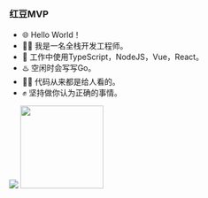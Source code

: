 ### 红豆MVP

- 🌐 Hello World！
- 🧑‍💻 我是一名全栈开发工程师。
- 💼 工作中使用TypeScript，NodeJS，Vue，React。
- ♨️ 空闲时会写写Go。
- 🧑‍💻 代码从来都是给人看的。
- ✊ 坚持做你认为正确的事情。

<img src="https://i0.hdslb.com/bfs/face/113c44c3d22704b2a209aecd3651547620bdfe3a.jpg@150w_150h.jpg" /> <img height="150px" src="https://github-readme-stats.vercel.app/api/top-langs/?username=yuhang1130&hide_title=false&hide_border=true&layout=compact&bg_color=0,73FA79,73FDFF,D783FF&theme=graywhite&locale=en" />
